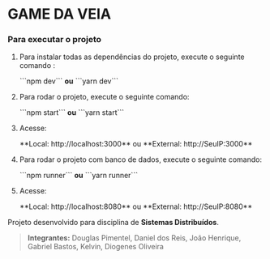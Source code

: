 # GAME DA VEIA

### Para executar o projeto

1.  Para instalar todas as dependências do projeto, execute o seguinte comando :

    <p>```npm dev``` <b>ou</b> ```yarn dev```</p>

2.  Para rodar o projeto, execute o seguinte comando:

    <p>```npm start``` <b>ou</b> ```yarn start```</p>

3.  Acesse:

    <p> **Local: http://localhost:3000** ou **External: http://SeuIP:3000**</p>

4.  Para rodar o projeto com banco de dados, execute o seguinte comando:

    <p>```npm runner``` <b>ou</b> ```yarn runner```</p>

5.  Acesse:
    <p> **Local: http://localhost:8080** ou **External: http://SeuIP:8080**</p>

Projeto desenvolvido para disciplina de **Sistemas Distribuídos**.

> **Integrantes:** Douglas Pimentel, Daniel dos Reis, João Henrique, Gabriel Bastos, Kelvin, Diogenes Oliveira
